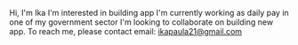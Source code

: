 Hi, I'm Ika
I'm interested in building app
I'm currently working as daily pay in one of my government sector
I'm looking to collaborate on building new app.
To reach me, please contact email: ikapaula21@gmail.com
